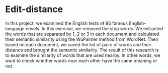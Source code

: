 # Edit-distance
In this project, we examined the English texts of 86 famous English-language novels. In this exercise, we removed the stop words. We extracted the words that are separated by 1, 2 or 3 in each document and calculated their semantic similarity using the WuPalmer method from WordNet. Then based on each document, we saved the list of pairs of words and their distance and brought the semantic similarity. The result of this research is to examine the similarity of words that are used nearby. In other words, we want to check whether words near each other have the same meaning or not.
